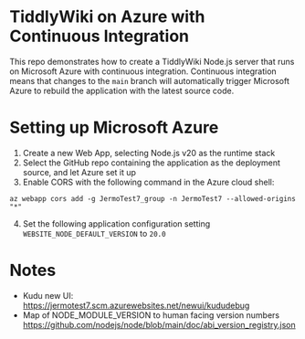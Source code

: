 # TiddlyWiki on Azure with Continuous Integration

This repo demonstrates how to create a TiddlyWiki Node.js server that runs on Microsoft Azure with continuous integration. Continuous integration means that changes to the `main` branch will automatically trigger Microsoft Azure to rebuild the application with the latest source code.

# Setting up Microsoft Azure

1. Create a new Web App, selecting Node.js v20 as the runtime stack
2. Select the GitHub repo containing the application as the deployment source, and let Azure set it up
3. Enable CORS with the following command in the Azure cloud shell:

```
az webapp cors add -g JermoTest7_group -n JermoTest7 --allowed-origins "*"
```

4. Set the following application configuration setting `WEBSITE_NODE_DEFAULT_VERSION` to `20.0`

# Notes

* Kudu new UI: https://jermotest7.scm.azurewebsites.net/newui/kududebug
* Map of NODE_MODULE_VERSION to human facing version numbers https://github.com/nodejs/node/blob/main/doc/abi_version_registry.json
